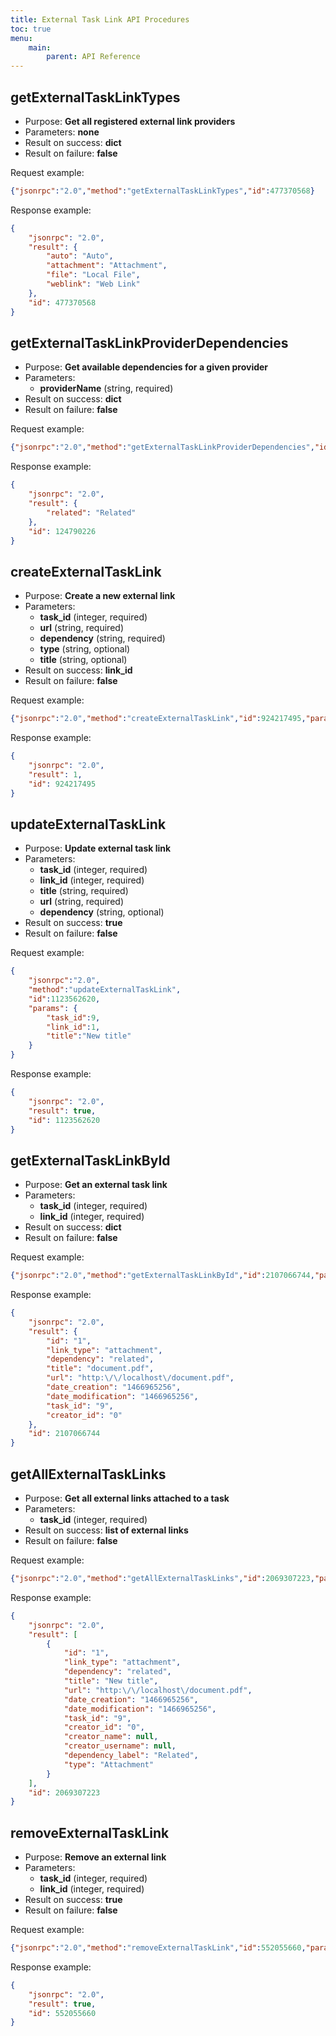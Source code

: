 ```yaml
---
title: External Task Link API Procedures
toc: true
menu:
    main:
        parent: API Reference
---
```


getExternalTaskLinkTypes
------------------------

- Purpose: **Get all registered external link providers**
- Parameters: **none**
- Result on success: **dict**
- Result on failure: **false**

Request example:

```json
{"jsonrpc":"2.0","method":"getExternalTaskLinkTypes","id":477370568}
```

Response example:

```json
{
    "jsonrpc": "2.0",
    "result": {
        "auto": "Auto",
        "attachment": "Attachment",
        "file": "Local File",
        "weblink": "Web Link"
    },
    "id": 477370568
}
```

getExternalTaskLinkProviderDependencies
---------------------------------------

- Purpose: **Get available dependencies for a given provider**
- Parameters:
    - **providerName** (string, required)
- Result on success: **dict**
- Result on failure: **false**

Request example:

```json
{"jsonrpc":"2.0","method":"getExternalTaskLinkProviderDependencies","id":124790226,"params":["weblink"]}
```

Response example:

```json
{
    "jsonrpc": "2.0",
    "result": {
        "related": "Related"
    },
    "id": 124790226
}
```

createExternalTaskLink
----------------------

- Purpose: **Create a new external link**
- Parameters:
    - **task\_id** (integer, required)
    - **url** (string, required)
    - **dependency** (string, required)
    - **type** (string, optional)
    - **title** (string, optional)
- Result on success: **link\_id**
- Result on failure: **false**

Request example:

```json
{"jsonrpc":"2.0","method":"createExternalTaskLink","id":924217495,"params":[9,"http:\/\/localhost\/document.pdf","related","attachment"]}
```

Response example:

```json
{
    "jsonrpc": "2.0",
    "result": 1,
    "id": 924217495
}
```

updateExternalTaskLink
----------------------

- Purpose: **Update external task link**
- Parameters:
    - **task\_id** (integer, required)
    - **link\_id** (integer, required)
    - **title** (string, required)
    - **url** (string, required)
    - **dependency** (string, optional)
- Result on success: **true**
- Result on failure: **false**

Request example:

```json
{
    "jsonrpc":"2.0",
    "method":"updateExternalTaskLink",
    "id":1123562620,
    "params": {
        "task_id":9,
        "link_id":1,
        "title":"New title"
    }
}
```

Response example:

```json
{
    "jsonrpc": "2.0",
    "result": true,
    "id": 1123562620
}
```

getExternalTaskLinkById
-----------------------

- Purpose: **Get an external task link**
- Parameters:
    - **task\_id** (integer, required)
    - **link\_id** (integer, required)
- Result on success: **dict**
- Result on failure: **false**

Request example:

```json
{"jsonrpc":"2.0","method":"getExternalTaskLinkById","id":2107066744,"params":[9,1]}
```

Response example:

```json
{
    "jsonrpc": "2.0",
    "result": {
        "id": "1",
        "link_type": "attachment",
        "dependency": "related",
        "title": "document.pdf",
        "url": "http:\/\/localhost\/document.pdf",
        "date_creation": "1466965256",
        "date_modification": "1466965256",
        "task_id": "9",
        "creator_id": "0"
    },
    "id": 2107066744
}
```

getAllExternalTaskLinks
-----------------------

- Purpose: **Get all external links attached to a task**
- Parameters:
    - **task\_id** (integer, required)
- Result on success: **list of external links**
- Result on failure: **false**

Request example:

```json
{"jsonrpc":"2.0","method":"getAllExternalTaskLinks","id":2069307223,"params":[9]}
```

Response example:

```json
{
    "jsonrpc": "2.0",
    "result": [
        {
            "id": "1",
            "link_type": "attachment",
            "dependency": "related",
            "title": "New title",
            "url": "http:\/\/localhost\/document.pdf",
            "date_creation": "1466965256",
            "date_modification": "1466965256",
            "task_id": "9",
            "creator_id": "0",
            "creator_name": null,
            "creator_username": null,
            "dependency_label": "Related",
            "type": "Attachment"
        }
    ],
    "id": 2069307223
}
```

removeExternalTaskLink
----------------------

- Purpose: **Remove an external link**
- Parameters:
    - **task\_id** (integer, required)
    - **link\_id** (integer, required)
- Result on success: **true**
- Result on failure: **false**

Request example:

```json
{"jsonrpc":"2.0","method":"removeExternalTaskLink","id":552055660,"params":[9,1]}
```

Response example:

```json
{
    "jsonrpc": "2.0",
    "result": true,
    "id": 552055660
}
```
